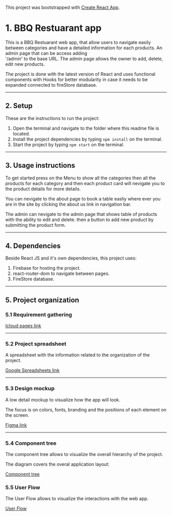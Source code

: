 This project was bootstrapped with [Create React App](https://github.com/facebook/create-react-app).

# 1. BBQ Restuarant app

This is a BBQ Restuarant web app, that allow users to navigate easily between categories and have a detailed information for each products.
An admin page that can be access adding  
'/admin' to the base URL.
The admin page allows the owner to add, delete, edit new products.

The project is done with the latest version of React and uses functional components with Hooks for better modularity in case it needs to be expanded connected to fireStore database.

---

## 2. Setup

These are the instructions to run the project:

1. Open the terminal and navigate to the folder where this readme file is located.
1. Install the project dependencies by typing `npm install` on the terminal.
1. Start the project by typing `npm start` on the terminal.

---

## 3. Usage instructions

To get started press on the Menu to show all the categories then all the products for each category and then each product card will nevigate you to the product details for more details.

You can nevigate to the about page to book a table easliy where ever you are in the site by clicking the about us link in navigation bar.

The admin can nevigate to the admin page that shows table of products with the ability to edit and delete. then a button to add new product by submitting the product form.

---

## 4. Dependencies

Beside React JS and it's own dependencies, this project uses:

1. Firebase for hosting the project.
2. react-router-dom to navigate between pages.
3. FireStore database.

---

## 5. Project organization

### 5.1 Requirement gathering

[Icloud pages link](https://www.icloud.com/pages/0FlYOOyhv6O_WqiszJ_NZ-Xhw#project-5-bbq-restaurant-hassan-obeid)

---

### 5.2 Project spreadsheet

A spreadsheet with the information related to the organization of the project.

[Google Spreadsheets link](https://docs.google.com/spreadsheets/d/1deuOaBYKyihOz2HA21FmPJk0Ny2FQF8U/edit?usp=sharing&ouid=115827464576694642970&rtpof=true&sd=true)

---

### 5.3 Design mockup

A low detail mockup to visualize how the app will look.

The focus is on colors, fonts, branding and the positions of each element on the screen.

[Figma link](https://docs.google.com/spreadsheets/d/1deuOaBYKyihOz2HA21FmPJk0Ny2FQF8U/edit?usp=sharing&ouid=115827464576694642970&rtpof=true&sd=true)

---

### 5.4 Component tree

The component tree allows to visualize the overall hierarchy of the project.

The diagram covers the overal application layout:

[Component tree](https://whimsical.com/component-tree-bbq-6yqnpLqab9PK71XRDpowxx)

### 5.5 User Flow

The User Flow allows to visualize the interactions with the web app.

[User Flow](https://whimsical.com/flow-chart-bbq-restaurant-MW7Kii8XStu69LkL4fot62)